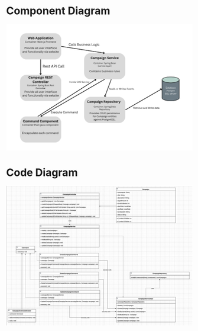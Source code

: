 # Component Diagram
![Gambar Lokal](./component-diagram.png)

# Code Diagram
![Gambar Lokal](./code-diagram.png)

